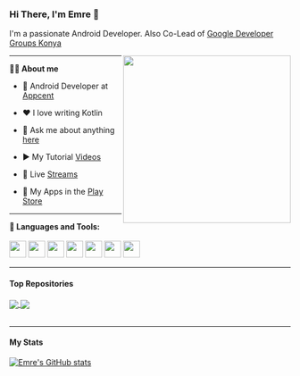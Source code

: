 ### Hi There, I'm Emre 👋
I'm a passionate Android Developer. Also Co-Lead of [Google Developer Groups Konya](https://www.linkedin.com/posts/emre-%C3%B6zcan-6aa582193_devfest2021-activity-6863175365171437568-UhOl)

<img align="right"  height="300" src="https://user-images.githubusercontent.com/49096704/142056204-a99cad45-db72-4d3b-a785-b2fc949e2b52.gif">

---

**👨‍💻 About me**

- 💼 Android Developer at [Appcent](https://www.appcent.mobi/)

- ❤️ I love writing Kotlin

- 💬 Ask me about anything [here](mailto:developer.emreozcan@gmail.com)

- ▶️ My Tutorial [Videos](https://docs.google.com/document/d/1sFhAqlnKKSCOLqYoxXbigKoyim0ESbUM3UWPiXFKU7Q/edit?usp=sharing)

- 🔴 Live [Streams](https://docs.google.com/document/d/1D5T5nw85QSiODZtXoAkJys7DqfSQKOIYRFSOGO0Tnxw/edit?usp=sharing)

- 📱  My Apps in the [Play Store](https://play.google.com/store/apps/developer?id=Emre+Ozcan)

***
**🚀 Languages and Tools:**
<br/><br/>
<img height="30" src="https://user-images.githubusercontent.com/49096704/142054706-4e4b6ff0-e2b8-4870-bf74-23e193676300.png">
<img height="30" src="https://user-images.githubusercontent.com/49096704/142054822-ccd82217-ebc8-4364-b71f-e9910f77f8f6.png">
<img height="30" src="https://user-images.githubusercontent.com/49096704/142054379-fa1b1150-e910-4da3-bf7b-6e0b8ffc6da0.png">
<img height="30" src="https://user-images.githubusercontent.com/49096704/142054544-2049bd79-6356-43dd-8c27-1fdeaac76af4.png">
<img height="30" src="https://user-images.githubusercontent.com/49096704/142054964-2887a1ca-9746-49df-b057-a35f23e078e4.png">
<img height="30" src="https://user-images.githubusercontent.com/49096704/142055282-7136d443-2d82-4e87-a425-d18a86c54b0c.png">
<img height="30" src="https://user-images.githubusercontent.com/49096704/142055361-fed960fb-066f-451a-85a9-3728fd4d17fc.png">


***

#### Top Repositories


<a href="https://github.com/emre-ozcan/Food-Recipes-App">
  <img align="center" src="https://github-readme-stats.vercel.app/api/pin/?username=emre-ozcan&repo=Food-Recipes-App" />
</a>
<a href="https://github.com/emre-ozcan/Flight-App">
  <img align="center" src="https://github-readme-stats.vercel.app/api/pin/?username=emre-ozcan&repo=Flight-App" />
</a>

<br />
<br />

***
#### My Stats
[![Emre's GitHub stats](https://github-readme-stats.vercel.app/api?username=emre-ozcan)](https://github.com/emre-ozcan?tab=repositories)

